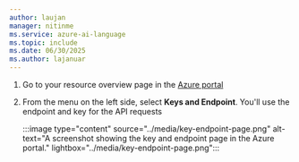 ```yaml
---
author: laujan
manager: nitinme
ms.service: azure-ai-language
ms.topic: include
ms.date: 06/30/2025
ms.author: lajanuar
---
```


1. Go to your resource overview page in the [Azure portal](https://portal.azure.com/#home)

2. From the menu on the left side, select **Keys and Endpoint**. You'll use the endpoint and key for the API requests 

    :::image type="content" source="../media/key-endpoint-page.png" alt-text="A screenshot showing the key and endpoint page in the Azure portal." lightbox="../media/key-endpoint-page.png":::
